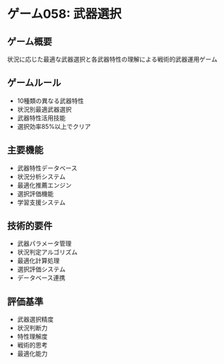 # ゲーム058: 武器選択

## ゲーム概要
状況に応じた最適な武器選択と各武器特性の理解による戦術的武器運用ゲーム

## ゲームルール
- 10種類の異なる武器特性
- 状況別最適武器選択
- 武器特性活用技能
- 選択効率85%以上でクリア

## 主要機能
- 武器特性データベース
- 状況分析システム
- 最適化推薦エンジン
- 選択評価機能
- 学習支援システム

## 技術的要件
- 武器パラメータ管理
- 状況判定アルゴリズム
- 最適化計算処理
- 選択評価システム
- データベース連携

## 評価基準
- 武器選択精度
- 状況判断力
- 特性理解度
- 戦術的思考
- 最適化能力